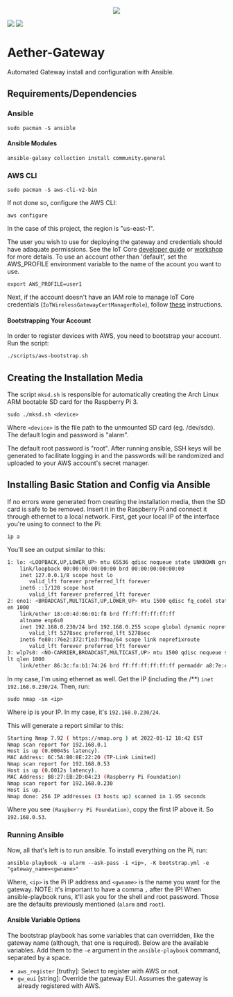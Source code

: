 <p align="center">
<img src="https://user-images.githubusercontent.com/5152848/149237313-89df0f2a-c087-45f9-b91d-a8b97d5f91d6.png">
</p>


![](https://img.shields.io/static/v1?label=Made%20with&message=Ansible&color=ee0000&labelColor=000000&style=for-the-badge&logo=ansible)
![](https://img.shields.io/static/v1?label=Made%20with&message=GNU%20Bash&color=4EAA25&labelColor=000000&logoColor=ffffff&style=for-the-badge&logo=gnubash)


# Aether-Gateway
Automated Gateway install and configuration with Ansible.

## Requirements/Dependencies
### Ansible
`sudo pacman -S ansible`

#### Ansible Modules
`ansible-galaxy collection install community.general`

### AWS CLI
`sudo pacman -S aws-cli-v2-bin`

If not done so, configure the AWS CLI:

`aws configure`

In the case of this project, the region is "us-east-1".

The user you wish to use for deploying the gateway and credentials should have adaquate permissions. See the IoT Core [developer guide](https://docs.aws.amazon.com/iot/latest/developerguide/index.html) or [workshop](https://catalog.us-east-1.prod.workshops.aws/v2/workshops/b95a6659-bd4f-4567-8307-bddb43a608c4/en-US/) for more details. To use an account other than 'default', set the AWS_PROFILE environment variable to the name of the acount you want to use.

`export AWS_PROFILE=user1`

Next, if the account doesn't have an IAM role to manage IoT Core credentials (`IoTWirelessGatewayCertManagerRole`), follow [these](https://catalog.us-east-1.prod.workshops.aws/v2/workshops/b95a6659-bd4f-4567-8307-bddb43a608c4/en-US/200-gateway/250-add-cups-role) instructions.

#### Bootstrapping Your Account
In order to register devices with AWS, you need to bootstrap your account. Run the script:
```sh
./scripts/aws-bootstrap.sh
```

## Creating the Installation Media
The script `mksd.sh` is responsible for automatically creating the Arch Linux ARM bootable SD card for the Raspberry Pi 3.

`sudo ./mksd.sh <device>`

Where `<device>` is the file path to the unmounted SD card (eg. /dev/sdc). The default login and password is "alarm". 

The default root password is "root". After running ansible, SSH keys will be generated to facilitate logging in and the passwords will be randomized and uploaded to your AWS account's secret manager.


## Installing Basic Station and Config via Ansible
If no errors were generated from creating the installation media, then the SD card is safe to be removed. Insert it in the Raspberry Pi and connect it through ethernet to a local network. First, get your local IP of the interface you're using to connect to the Pi:

`ip a`

You'll see an output similar to this:
```sh
1: lo: <LOOPBACK,UP,LOWER_UP> mtu 65536 qdisc noqueue state UNKNOWN group default qlen 1000
    link/loopback 00:00:00:00:00:00 brd 00:00:00:00:00:00
    inet 127.0.0.1/8 scope host lo
       valid_lft forever preferred_lft forever
    inet6 ::1/128 scope host
       valid_lft forever preferred_lft forever
2: eno1: <BROADCAST,MULTICAST,UP,LOWER_UP> mtu 1500 qdisc fq_codel state UP group default ql
en 1000
    link/ether 18:c0:4d:66:01:f8 brd ff:ff:ff:ff:ff:ff
    altname enp6s0
    inet 192.168.0.230/24 brd 192.168.0.255 scope global dynamic noprefixroute eno1
       valid_lft 5278sec preferred_lft 5278sec
    inet6 fe80::76e2:372:f1e3:f9aa/64 scope link noprefixroute
       valid_lft forever preferred_lft forever
3: wlp7s0: <NO-CARRIER,BROADCAST,MULTICAST,UP> mtu 1500 qdisc noqueue state DOWN group defau
lt qlen 1000
    link/ether 86:3c:fa:b1:74:26 brd ff:ff:ff:ff:ff:ff permaddr a8:7e:ea:ca:e2:39
```

In my case, I'm using ethernet as well. Get the IP (including the /\*\*) `inet 192.168.0.230/24`. Then, run:

`sudo nmap -sn <ip>`

Where ip is your IP. In my case, it's `192.168.0.230/24`.

This will generate a report similar to this:
```sh
Starting Nmap 7.92 ( https://nmap.org ) at 2022-01-12 18:42 EST
Nmap scan report for 192.168.0.1
Host is up (0.00045s latency).
MAC Address: 6C:5A:B0:8E:22:20 (TP-Link Limited)
Nmap scan report for 192.168.0.53
Host is up (0.0012s latency).
MAC Address: B8:27:EB:2D:04:23 (Raspberry Pi Foundation)
Nmap scan report for 192.168.0.230
Host is up.
Nmap done: 256 IP addresses (3 hosts up) scanned in 1.95 seconds
```

Where you see `(Raspberry Pi Foundation)`, copy the first IP above it. So `192.168.0.53`.

### Running Ansible
Now, all that's left is to run ansible. To install everything on the Pi, run:

`ansible-playbook -u alarm --ask-pass -i <ip>, -K bootstrap.yml -e "gateway_name=<gwname>"`

Where, `<ip>` is the Pi IP address and `<gwname>` is the name you want for the gateway. NOTE: it's important to have a comma `,` after the IP! When ansible-playbook runs, it'll ask you for the shell and root password. Those are the defaults previously mentioned (`alarm` and `root`).

#### Ansible Variable Options
The bootstrap playbook has some variables that can overridden, like the gateway name (although, that
one is required). Below are the available variables. Add them to the `-e` argument in the
`ansible-playbook` command, separated by a space.

- `aws_register` [truthy]: Select to register with AWS or not.
- `gw_eui` [string]: Override the gateway EUI. Assumes the gateway is already registered with AWS.
